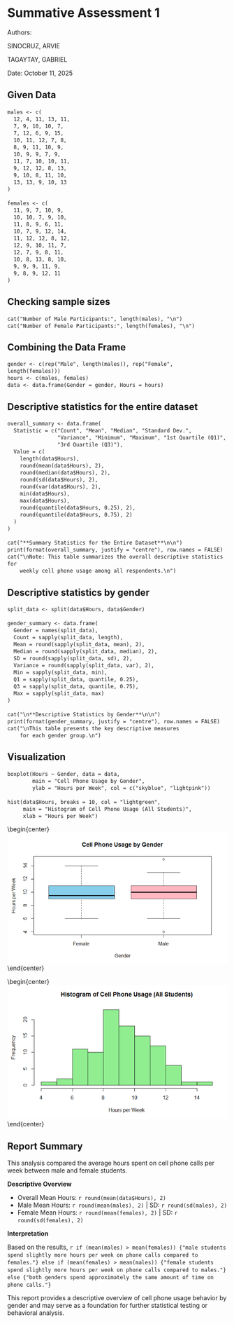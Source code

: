 # Summative Assessment 1

Authors: 

SINOCRUZ, ARVIE

TAGAYTAY, GABRIEL

Date: October 11, 2025

## Given Data
```{r}
males <- c(
  12, 4, 11, 13, 11,
  7, 9, 10, 10, 7,
  7, 12, 6, 9, 15,
  10, 11, 12, 7, 8,
  8, 9, 11, 10, 9,
  10, 9, 9, 7, 9,
  11, 7, 10, 10, 11,
  9, 12, 12, 8, 13,
  9, 10, 8, 11, 10,
  13, 13, 9, 10, 13
)

females <- c(
  11, 9, 7, 10, 9,
  10, 10, 7, 9, 10,
  11, 8, 9, 6, 11,
  10, 7, 9, 12, 14,
  11, 12, 12, 8, 12,
  12, 9, 10, 11, 7,
  12, 7, 9, 8, 11,
  10, 8, 13, 8, 10,
  9, 9, 9, 11, 9,
  9, 8, 9, 12, 11
)
```

## Checking sample sizes
```{r}
cat("Number of Male Participants:", length(males), "\n")
cat("Number of Female Participants:", length(females), "\n")
```

## Combining the Data Frame
```{r}
gender <- c(rep("Male", length(males)), rep("Female", length(females)))
hours <- c(males, females)
data <- data.frame(Gender = gender, Hours = hours)
```

## Descriptive statistics for the entire dataset
```{r}
overall_summary <- data.frame(
  Statistic = c("Count", "Mean", "Median", "Standard Dev.", 
                "Variance", "Minimum", "Maximum", "1st Quartile (Q1)", 
                "3rd Quartile (Q3)"),
  Value = c(
    length(data$Hours),
    round(mean(data$Hours), 2),
    round(median(data$Hours), 2),
    round(sd(data$Hours), 2),
    round(var(data$Hours), 2),
    min(data$Hours),
    max(data$Hours),
    round(quantile(data$Hours, 0.25), 2),
    round(quantile(data$Hours, 0.75), 2)
  )
)

cat("**Summary Statistics for the Entire Dataset**\n\n")
print(format(overall_summary, justify = "centre"), row.names = FALSE)
cat("\nNote: This table summarizes the overall descriptive statistics for 
    weekly cell phone usage among all respondents.\n")
```

## Descriptive statistics by gender
```{r}
split_data <- split(data$Hours, data$Gender)

gender_summary <- data.frame(
  Gender = names(split_data),
  Count = sapply(split_data, length),
  Mean = round(sapply(split_data, mean), 2),
  Median = round(sapply(split_data, median), 2),
  SD = round(sapply(split_data, sd), 2),
  Variance = round(sapply(split_data, var), 2),
  Min = sapply(split_data, min),
  Q1 = sapply(split_data, quantile, 0.25),
  Q3 = sapply(split_data, quantile, 0.75),
  Max = sapply(split_data, max)
)

cat("\n**Descriptive Statistics by Gender**\n\n")
print(format(gender_summary, justify = "centre"), row.names = FALSE)
cat("\nThis table presents the key descriptive measures 
    for each gender group.\n")
```

## Visualization
```{r}
boxplot(Hours ~ Gender, data = data,
        main = "Cell Phone Usage by Gender",
        ylab = "Hours per Week", col = c("skyblue", "lightpink"))

hist(data$Hours, breaks = 10, col = "lightgreen",
     main = "Histogram of Cell Phone Usage (All Students)",
     xlab = "Hours per Week")
```
\begin{center}
![Boxplot of Cell Phone Usage by Gender](SA1_Files/boxplot.png)
\end{center}

\begin{center}
![Histogram of Cell Phone Usage](SA1_Files/histogram.png)
\end{center}



## Report Summary

This analysis compared the average hours spent on cell phone calls per week between male and female students.

**Descriptive Overview**

- Overall Mean Hours: `r round(mean(data$Hours), 2)`
- Male Mean Hours: `r round(mean(males), 2)` | SD: `r round(sd(males), 2)`
- Female Mean Hours: `r round(mean(females), 2)` | SD: `r round(sd(females), 2)`

**Interpretation**

Based on the results, `r if (mean(males) > mean(females)) {"male students spend slightly more hours per week on phone calls compared to females."} else if (mean(females) > mean(males)) {"female students spend slightly more hours per week on phone calls compared to males."} else {"both genders spend approximately the same amount of time on phone calls."}`  

This report provides a descriptive overview of cell phone usage behavior by gender and may serve as a foundation for further statistical testing or behavioral analysis.

